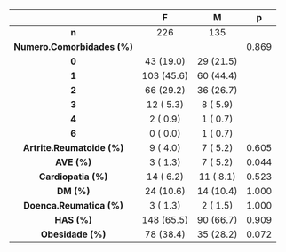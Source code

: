 

|               &nbsp;               |     F      |     M     |   p   |
|:----------------------------------:|:----------:|:---------:|:-----:|
|               **n**                |    226     |    135    |       |
|    **Numero.Comorbidades (%)**     |            |           | 0.869 |
|               **0**                | 43 (19.0)  | 29 (21.5) |       |
|               **1**                | 103 (45.6) | 60 (44.4) |       |
|               **2**                | 66 (29.2)  | 36 (26.7) |       |
|               **3**                | 12 ( 5.3)  | 8 ( 5.9)  |       |
|               **4**                |  2 ( 0.9)  | 1 ( 0.7)  |       |
|               **6**                |  0 ( 0.0)  | 1 ( 0.7)  |       |
|  **Artrite.Reumatoide (%)**  |  9 ( 4.0)  | 7 ( 5.2)  | 0.605 |
|         **AVE (%)**          |  3 ( 1.3)  | 7 ( 5.2)  | 0.044 |
|     **Cardiopatia (%)**      | 14 ( 6.2)  | 11 ( 8.1) | 0.523 |
|          **DM (%)**          | 24 (10.6)  | 14 (10.4) | 1.000 |
|   **Doenca.Reumatica (%)**   |  3 ( 1.3)  | 2 ( 1.5)  | 1.000 |
|         **HAS (%)**          | 148 (65.5) | 90 (66.7) | 0.909 |
|      **Obesidade (%)**       | 78 (38.4)  | 35 (28.2) | 0.072 |

